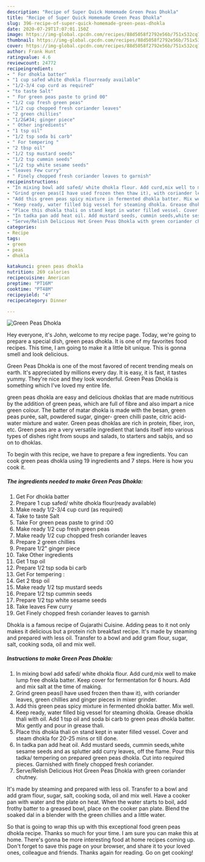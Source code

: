 ```yaml
---
description: "Recipe of Super Quick Homemade Green Peas Dhokla"
title: "Recipe of Super Quick Homemade Green Peas Dhokla"
slug: 396-recipe-of-super-quick-homemade-green-peas-dhokla
date: 2020-07-29T17:07:01.150Z
image: https://img-global.cpcdn.com/recipes/88d5058f2792e56b/751x532cq70/green-peas-dhokla-recipe-main-photo.jpg
thumbnail: https://img-global.cpcdn.com/recipes/88d5058f2792e56b/751x532cq70/green-peas-dhokla-recipe-main-photo.jpg
cover: https://img-global.cpcdn.com/recipes/88d5058f2792e56b/751x532cq70/green-peas-dhokla-recipe-main-photo.jpg
author: Frank Hunt
ratingvalue: 4.6
reviewcount: 24772
recipeingredient:
- " For dhokla batter"
- "1 cup safed white dhokla flourready available"
- "1/2-3/4 cup curd as required"
- "to taste Salt"
- " For green peas paste to grind 00"
- "1/2 cup fresh green peas"
- "1/2 cup chopped fresh coriander leaves"
- "2 green chillies"
- "1/2&#34; ginger piece"
- " Other ingredients"
- "1 tsp oil"
- "1/2 tsp soda bi carb"
- " For tempering "
- "2 tbsp oil"
- "1/2 tsp mustard seeds"
- "1/2 tsp cummin seeds"
- "1/2 tsp white sesame seeds"
- "leaves Few curry"
- " Finely chopped fresh coriander leaves to garnish"
recipeinstructions:
- "In mixing bowl add safed/ white dhokla flour. Add curd,mix well to make lump free dhokla batter. Keep cover for fermentation for 6 hours. Add and mix salt at the time of making."
- "Grind green peas(I have used frozen then thaw it), with coriander leaves, green chillies and ginger pieces in mixer grinder."
- "Add this green peas spicy mixture in fermented dhokla batter. Mix well."
- "Keep ready, water filled big vessel for steaming dhokla. Grease dhokla thali with oil. Add 1 tsp oil and soda bi carb to green peas dhokla batter. Mix gently and pour in grease thali."
- "Place this dhokla thali on stand kept in water filled vessel. Cover and steam dhokla for 20-25 mins or till done."
- "In tadka pan add heat oil. Add mustard seeds, cummin seeds,white sesame seeds and as splutter add curry leaves, off the flame. Pour this tadka/ tempering on prepared green peas dhokla. Cut into required pieces. Garnished with finely chopped fresh coriander."
- "Serve/Relish Delicious Hot Green Peas Dhokla with green coriander chutney."
categories:
- Recipe
tags:
- green
- peas
- dhokla

katakunci: green peas dhokla 
nutrition: 269 calories
recipecuisine: American
preptime: "PT16M"
cooktime: "PT48M"
recipeyield: "4"
recipecategory: Dinner

---
```



![Green Peas Dhokla](https://img-global.cpcdn.com/recipes/88d5058f2792e56b/751x532cq70/green-peas-dhokla-recipe-main-photo.jpg)

Hey everyone, it's John, welcome to my recipe page. Today, we're going to prepare a special dish, green peas dhokla. It is one of my favorites food recipes. This time, I am going to make it a little bit unique. This is gonna smell and look delicious.

Green Peas Dhokla is one of the most favored of recent trending meals on earth. It's appreciated by millions every day. It is easy, it is fast, it tastes yummy. They're nice and they look wonderful. Green Peas Dhokla is something which I've loved my entire life.

green peas dhokla are easy and delicious dhoklas that are made nutritious by the addition of green peas, which are full of fibre and also impart a nice green colour. The batter of matar dhokla is made with the besan, green peas purée, salt, powdered sugar, ginger- green chilli paste, citric acid-water mixture and water. Green peas dhoklas are rich in protein, fiber, iron, etc. Green peas are a very versatile ingredient that lands itself into various types of dishes right from soups and salads, to starters and sabjis, and so on to dhoklas.


To begin with this recipe, we have to prepare a few ingredients. You can cook green peas dhokla using 19 ingredients and 7 steps. Here is how you cook it.

<!--inarticleads1-->

##### The ingredients needed to make Green Peas Dhokla:

1. Get  For dhokla batter
1. Prepare 1 cup safed/ white dhokla flour(ready available)
1. Make ready 1/2-3/4 cup curd (as required)
1. Take to taste Salt
1. Take  For green peas paste to grind :00
1. Make ready 1/2 cup fresh green peas
1. Make ready 1/2 cup chopped fresh coriander leaves
1. Prepare 2 green chillies
1. Prepare 1/2&#34; ginger piece
1. Take  Other ingredients
1. Get 1 tsp oil
1. Prepare 1/2 tsp soda bi carb
1. Get  For tempering :
1. Get 2 tbsp oil
1. Make ready 1/2 tsp mustard seeds
1. Prepare 1/2 tsp cummin seeds
1. Prepare 1/2 tsp white sesame seeds
1. Take leaves Few curry
1. Get  Finely chopped fresh coriander leaves to garnish


Dhokla is a famous recipe of Gujarathi Cuisine. Adding peas to it not only makes it delicious but a protein rich breakfast recipe. It&#39;s made by steaming and prepared with less oil. Transfer to a bowl and add gram flour, sugar, salt, cooking soda, oil and mix well. 

<!--inarticleads2-->

##### Instructions to make Green Peas Dhokla:

1. In mixing bowl add safed/ white dhokla flour. Add curd,mix well to make lump free dhokla batter. Keep cover for fermentation for 6 hours. Add and mix salt at the time of making.
1. Grind green peas(I have used frozen then thaw it), with coriander leaves, green chillies and ginger pieces in mixer grinder.
1. Add this green peas spicy mixture in fermented dhokla batter. Mix well.
1. Keep ready, water filled big vessel for steaming dhokla. Grease dhokla thali with oil. Add 1 tsp oil and soda bi carb to green peas dhokla batter. Mix gently and pour in grease thali.
1. Place this dhokla thali on stand kept in water filled vessel. Cover and steam dhokla for 20-25 mins or till done.
1. In tadka pan add heat oil. Add mustard seeds, cummin seeds,white sesame seeds and as splutter add curry leaves, off the flame. Pour this tadka/ tempering on prepared green peas dhokla. Cut into required pieces. Garnished with finely chopped fresh coriander.
1. Serve/Relish Delicious Hot Green Peas Dhokla with green coriander chutney.


It&#39;s made by steaming and prepared with less oil. Transfer to a bowl and add gram flour, sugar, salt, cooking soda, oil and mix well. Have a cooker pan with water and the plate on heat. When the water starts to boil, add frothy batter to a greased bowl, place on the cooker pan plate. Blend the soaked dal in a blender with the green chillies and a little water. 

So that is going to wrap this up with this exceptional food green peas dhokla recipe. Thanks so much for your time. I am sure you can make this at home. There's gonna be more interesting food at home recipes coming up. Don't forget to save this page on your browser, and share it to your loved ones, colleague and friends. Thanks again for reading. Go on get cooking!
